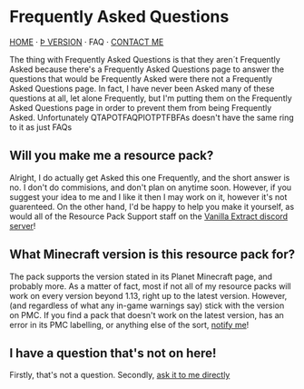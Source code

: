 # Frequently Asked Questions

[HOME](/) · [Þ VERSION](/faq) · FAQ · [CONTACT ME](/contact)

The thing with Frequently Asked Questions is that they aren´t Frequently Asked because there's a Frequently Asked Questions page to answer the questions that would be Frequently Asked were there not a Frequently Asked Questions page. In fact, I have never been Asked many of these questions at all, let alone Frequently, but I'm putting them on the Frequently Asked Questions page in order to prevent them from being Frequently Asked. Unfortunately QTAPOTFAQPIOTPTFBFAs doesn't have the same ring to it as just FAQs

## Will you make me a resource pack?
Alright, I do actually get Asked this one Frequently, and the short answer is no. I don't do commisions, and don't plan on anytime soon. However, if you suggest your idea to me and I like it then I may work on it, however it's not guarenteed. On the other hand, I'd be happy to help you make it yourself, as would all of the Resource Pack Support staff on the [Vanilla Extract discord server](https://discord.gg/av85z28)!

## What Minecraft version is this resource pack for?
The pack supports the version stated in its Planet Minecraft page, and probably more. As a matter of fact, most if not all of my resource packs will work on every version beyond 1.13, right up to the latest version. However, (and regardless of what any in-game warnings say) stick with the version on PMC. If you find a pack that doesn't work on the latest version, has an error in its PMC labelling, or anything else of the sort, [notify me](/contact)!

## I have a question that's not on here!
Firstly, that's not a question. Secondly, [ask it to me directly](/contact)
